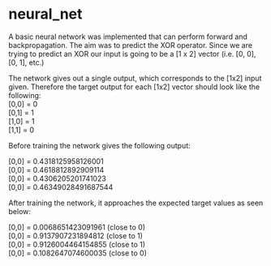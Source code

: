 # neural_net

A basic neural network was implemented that can perform forward and backpropagation. The aim was to predict the XOR operator. Since we are trying 
to predict an XOR our input is going to be a [1 x 2] vector (i.e. [0, 0], [0, 1], etc.) 

The network gives out a single output, which corresponds to the [1x2] input given. Therefore the target output for each [1x2] vector should look like the 
following:  
[0,0] = 0  
[0,1] = 1  
[1,0] = 1  
[1,1] = 0  

Before training the network gives the following output:

[0,0] = 0.4318125958126001  
[0,0] = 0.4618812892909114  
[0,0] = 0.4306205201741023  
[0,0] = 0.46349028491687544  

After training the network, it approaches the expected target values as seen below:

[0,0] = 0.0068651423091961 (close to 0)  
[0,0] = 0.9137907231894812 (close to 1)   
[0,0] = 0.9126004464154855 (close to 1)   
[0,0] = 0.1082647074600035 (close to 0)   
